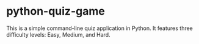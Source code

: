 # python-quiz-game
This is a simple command-line quiz application in Python. It features three difficulty levels: Easy, Medium, and Hard.
